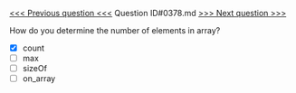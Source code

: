 [<<< Previous question <<<](0377.md)  Question ID#0378.md  [>>> Next question >>>](0379.md) 

How do you determine the number of elements in array?

- [x] count
- [ ] max
- [ ] sizeOf
- [ ] on_array
